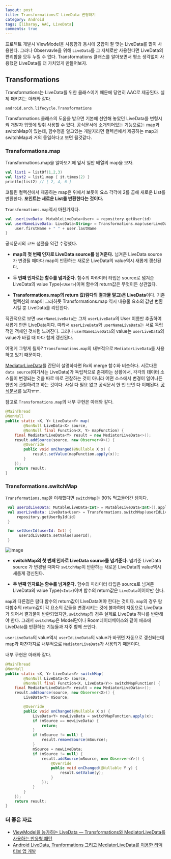 ```yaml
---
layout: post
title: Transformations로 LiveData 변형하기
category: Android
tags: [libaray, AAC, LiveData]
comments: true
---
```


프로젝트 개발시 ViewModel을 사용함과 동시에 궁합이 잘 맞는 LiveData를 많이 사용한다. 그러나 Observavle을 위해 `LiveData`를 그 자체로만 사용한다면 LiveData의 편리함을 모두 누릴 수 없다. Transformations 클래스를 알아보면서 평소 생각없이 사용했던 LiveData를 더 가치있게 만들어보자.

## Transformations

Transformations는 LiveData를 위한 클래스이기 때문에 당연히 AAC로 제공된다. 실제 패키지는 아래와 같다.

```
android.arch.lifecycle.Transformations
```

Transformations 클래스의 도움을 받으면 기본에 선언해 놓았던 LiveData를 변형시켜 개발자 입맛에 맞춰 사용할 수 있다. 공식문서에 소개되어있는 기능으로는 map과 switchMap이 있는데, 함수형을 알고있는 개발자라면 컬렉션에서 제공하는 map과 switchMap과 거의 동일하다고 보면 될것같다.

### Transformations.map

Transformations.map을 알아보기에 앞서 일반 배열의 map을 보자.

```kotlin
val list1 = listOf(1,2,3)
val list2 = list1.map { it.times(2) }
println(list2) // [ 2, 4, 6 ]
```

코틀린 컬렉션에서 제공하는 map은 위에서 보듯이 요소 각각에 2를 곱해 새로운 List를 반환한다. **포인트는 새로운 List를 반환한다는 것이다.**

`Transformations.map`역시 마찬가지다.

```kotlin
val userLiveData: MutableLiveData<User> = repository.getUser(id)
val userNameLiveData: LiveData<String> = Transformations.map(userLiveData) { user ->
    user.firstName + " " + user.lastName
}
```

공식문서의 코드 샘플을 약간 수정했다.

- **map의 첫 번째 인자로 LiveData source를 넘겨준다.** 넘겨준 LiveData source 가 변경될 때마다 map이 반환하는 새로운 LiveData의 value역시 새롭게 갱신된다.

- **두 번째 인자로는 함수를 넘겨준다.** 함수의 파라미터 타입은 source로 넘겨준 LiveData의 value Type(`<User>`)이며 함수의 return값은 무엇이든 상관없다.

- **Transformations.map의 return 값(람다의 결과물 말고)은 LiveData**이다. 기존 컬렉션의 map이 그러하듯 Transformations.map 역시 내용물 요소의 값만 변환 시킬 뿐 LiveData를 리턴한다.

직관적으로 보면 `userNameLiveData`는 그저 `userLiveData`의 User 이름만 추출하여 새롭게 만든 LiveData이다. 따라서 `userLiveData`와 `userNameLiveData`는 서로 독립적인 객체인 것처럼 느껴진다. 그러나 `userNameLiveData`의 value는 `userLiveData`의 value가 바뀔 때 마다 함께 갱신된다.

어떻게 그렇게 될까? `Transformations.map`의 내부적으로 `MediatorLiveData`를 사용하고 있기 때문이다.

[MediatorLiveData](https://developer.android.com/reference/android/arch/lifecycle/MediatorLiveData)를 간단히 설명하자면 Rx의 merge 함수와 비슷하다. 서로다른 `data source`(여기서는 LiveData)가 독립적으로 존재하는 상황에서, 각각의 데이터 소스들이 변경되는 것을 따로 따로 관찰하는 것이 아니라 어떤 소스에서 변경이 일어나든 한번에 관찰하려고 하는 것이다. 사실 다 필요 없고 공식문서 한 번 보면 다 이해된다. [공식문서](https://developer.android.com/reference/android/arch/lifecycle/MediatorLiveData)를 보자ㅠㅠ.

참고로 `Transformations.map`의 내부 구현은 아래와 같다.

```java
@MainThread
@NonNull
public static <X, Y> LiveData<Y> map(
        @NonNull LiveData<X> source,
        @NonNull final Function<X, Y> mapFunction) {
    final MediatorLiveData<Y> result = new MediatorLiveData<>();
    result.addSource(source, new Observer<X>() {
        @Override
        public void onChanged(@Nullable X x) {
            result.setValue(mapFunction.apply(x));
        }
    });
    return result;
}
```

### Transformations.switchMap

`Transformations.map`을 이해했다면 `switchMap`는 90% 먹고들어간 셈이다.

```kotlin
 val userIdLiveData: MutableLiveData<Int> = MutableLiveData<Int>().apply { value = 1 };
 val userLiveData: LiveData<User> = Transformations.switchMap(userIdLiveData) { id ->
     repository.getUserById(id)
 }

 fun setUserId(userId: Int) {
      userIdLiveData.setValue(userId);
 }
```

![image](https://user-images.githubusercontent.com/18481078/61167008-efd3ca00-a572-11e9-9717-1670623c1e6b.png)

- **switchMap의 첫 번째 인자로 LiveData source를 넘겨준다.** 넘겨준 LiveData source 가 변경될 때마다 `switchMap`이 반환하는 새로운 LiveData의 value역시 새롭게 갱신된다.

- **두 번째 인자로는 함수를 넘겨준다.** 함수의 파라미터 타입은 source로 넘겨준 LiveData의 value Type(`<Int>`)이며 함수의 return값은 `LiveData`이어야만 한다.

`map`과 다른점은 람다 함수의 return값이 LiveData여야 한다는 것이다. `map`의 경우 람다함수의 return값이 각 요소의 값들을 변경시키는 것에 불과하며 자동으로 LiveData가 되어서 결과물이 반환되었지만, `switchMap`의 경우 실제로 LiveData 하나를 반환해야 한다. 그래서 `switchMap`은 Model단이나 Room데이터베이스와 같이 애초에 LiveData를 반환하는 기능들과 자주 함께 쓰인다.

`userLiveData`의 value역시 `userIdLiveData`의 value가 바뀌면 자동으로 갱신되는데 map과 마찬가지로 내부적으로 `MediatorLiveData`가 사용되기 때문이다.

내부 구현은 아래와 같다.

```java
@MainThread
@NonNull
public static <X, Y> LiveData<Y> switchMap(
        @NonNull LiveData<X> source,
        @NonNull final Function<X, LiveData<Y>> switchMapFunction) {
    final MediatorLiveData<Y> result = new MediatorLiveData<>();
    result.addSource(source, new Observer<X>() {
        LiveData<Y> mSource;

        @Override
        public void onChanged(@Nullable X x) {
            LiveData<Y> newLiveData = switchMapFunction.apply(x);
            if (mSource == newLiveData) {
                return;
            }
            if (mSource != null) {
                result.removeSource(mSource);
            }
            mSource = newLiveData;
            if (mSource != null) {
                result.addSource(mSource, new Observer<Y>() {
                    @Override
                    public void onChanged(@Nullable Y y) {
                        result.setValue(y);
                    }
                });
            }
        }
    });
    return result;
}
```

### 더 좋은 자료

- [ViewModel을 능가하는 LiveData — Transformations와 MediatorLiveData를 사용하는 반응형 패턴](https://developers-kr.googleblog.com/2019/03/viewmodel-livedata-transformations.html)
- [Android LiveData, Tranformations 그리고 MediatorLiveData를 이용한 리액티브 앱 개발](https://kaidroid.me/post/android-livedata-with-transformation-and-mediatorlivedata/)
